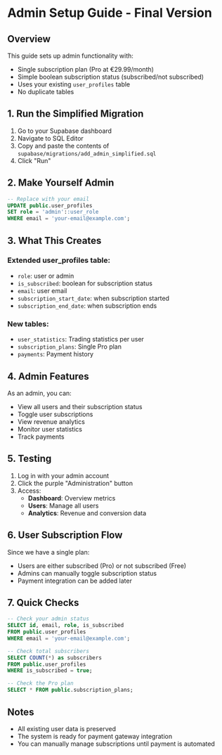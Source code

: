 # Admin Setup Guide - Final Version

## Overview

This guide sets up admin functionality with:
- Single subscription plan (Pro at €29.99/month)
- Simple boolean subscription status (subscribed/not subscribed)
- Uses your existing `user_profiles` table
- No duplicate tables

## 1. Run the Simplified Migration

1. Go to your Supabase dashboard
2. Navigate to SQL Editor
3. Copy and paste the contents of `supabase/migrations/add_admin_simplified.sql`
4. Click "Run"

## 2. Make Yourself Admin

```sql
-- Replace with your email
UPDATE public.user_profiles 
SET role = 'admin'::user_role 
WHERE email = 'your-email@example.com';
```

## 3. What This Creates

### Extended user_profiles table:
- `role`: user or admin
- `is_subscribed`: boolean for subscription status
- `email`: user email
- `subscription_start_date`: when subscription started
- `subscription_end_date`: when subscription ends

### New tables:
- `user_statistics`: Trading statistics per user
- `subscription_plans`: Single Pro plan
- `payments`: Payment history

## 4. Admin Features

As an admin, you can:
- View all users and their subscription status
- Toggle user subscriptions
- View revenue analytics
- Monitor user statistics
- Track payments

## 5. Testing

1. Log in with your admin account
2. Click the purple "Administration" button
3. Access:
   - **Dashboard**: Overview metrics
   - **Users**: Manage all users
   - **Analytics**: Revenue and conversion data

## 6. User Subscription Flow

Since we have a single plan:
- Users are either subscribed (Pro) or not subscribed (Free)
- Admins can manually toggle subscription status
- Payment integration can be added later

## 7. Quick Checks

```sql
-- Check your admin status
SELECT id, email, role, is_subscribed 
FROM public.user_profiles 
WHERE email = 'your-email@example.com';

-- Check total subscribers
SELECT COUNT(*) as subscribers 
FROM public.user_profiles 
WHERE is_subscribed = true;

-- Check the Pro plan
SELECT * FROM public.subscription_plans;
```

## Notes

- All existing user data is preserved
- The system is ready for payment gateway integration
- You can manually manage subscriptions until payment is automated